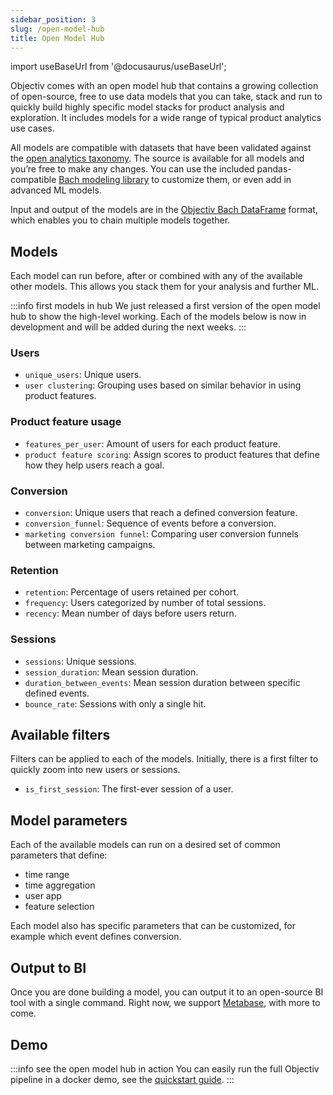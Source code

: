 ```yaml
---
sidebar_position: 3
slug: /open-model-hub
title: Open Model Hub
---
```


import useBaseUrl from '@docusaurus/useBaseUrl';

Objectiv comes with an open model hub that contains a growing collection of open-source, free to use data models that you can take, stack and run to quickly build highly specific model stacks for product analysis and exploration. It includes models for a wide range of typical product analytics use cases.

All models are compatible with datasets that have been validated against the [open analytics taxonomy](/taxonomy/introduction.md). The source is available for all models and you’re free to make any changes. You can use the included pandas-compatible [Bach modeling library](/modeling/intro.mdx) to customize them, or even add in advanced ML models.

Input and output of the models are in the [Objectiv Bach DataFrame](/modeling/DataFrame/bach.DataFrame.mdx) format, which enables you to chain multiple models together.

## Models
Each model can run before, after or combined with any of the available other models. This allows you stack them for your analysis and further ML.

:::info first models in hub
We just released a first version of the open model hub to show the high-level working. Each of the models below is now in development and will be added during the next weeks.
:::

### Users
* `unique_users`: Unique users.
* `user clustering`: Grouping uses based on similar behavior in using product features.

### Product feature usage
* `features_per_user`: Amount of users for each product feature.
* `product feature scoring`: Assign scores to product features that define how they help users reach a goal.

### Conversion
* `conversion`: Unique users that reach a defined conversion feature.
* `conversion_funnel`: Sequence of events before a conversion.
* `marketing conversion funnel`: Comparing user conversion funnels between marketing campaigns. 

### Retention
* `retention`: Percentage of users retained per cohort.
* `frequency`: Users categorized by number of total sessions.
* `recency`: Mean number of days before users return.

### Sessions
* `sessions`: Unique sessions.
* `session_duration`: Mean session duration.
* `duration_between_events`: Mean session duration between specific defined events.
* `bounce_rate`: Sessions with only a single hit.

## Available filters
Filters can be applied to each of the models. Initially, there is a first filter to quickly zoom into new users or sessions.
* `is_first_session`: The first-ever session of a user.

## Model parameters
Each of the available models can run on a desired set of common parameters that define:
* time range
* time aggregation
* user app
* feature selection

Each model also has specific parameters that can be customized, for example which event defines conversion.

## Output to BI
Once you are done building a model, you can output it to an open-source BI tool with a single command. Right now, we support [Metabase](https://www.metabase.com/), with more to come. 

## Demo
:::info see the open model hub in action
You can easily run the full Objectiv pipeline in a docker demo, see the [quickstart guide](./quickstart-guide.md).
:::
